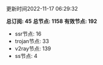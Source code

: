 更新时间2022-11-17 06:29:32

**总订阅: 45**
**总节点: 1158**
**有效节点: 192**
- ssr节点: 16
- trojan节点: 33
- v2ray节点: 139
- ss节点: 4
